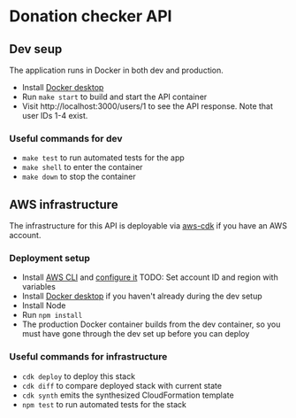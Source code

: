 # Donation checker API


## Dev seup

The application runs in Docker in both dev and production.

* Install [Docker desktop](https://www.docker.com/products/docker-desktop/)
* Run `make start` to build and start the API container
* Visit http://localhost:3000/users/1 to see the API response. Note that user IDs 1-4 exist.

### Useful commands for dev

* `make test`        to run automated tests for the app
* `make shell`       to enter the container
* `make down`        to stop the container


## AWS infrastructure

The infrastructure for this API is deployable via [aws-cdk](https://docs.aws.amazon.com/cdk/v2/guide/getting_started.html) if you have an AWS account. 

### Deployment setup

* Install [AWS CLI](https://docs.aws.amazon.com/cli/latest/userguide/getting-started-install.html) and [configure it](https://docs.aws.amazon.com/cli/latest/userguide/cli-configure-sso.html)
TODO: Set account ID and region with variables
* Install [Docker desktop](https://www.docker.com/products/docker-desktop/) if you haven't already during the dev setup
* Install Node
* Run `npm install`
* The production Docker container builds from the dev container, so you must have gone through the dev set up before you can deploy

### Useful commands for infrastructure

* `cdk deploy`      to deploy this stack
* `cdk diff`        to compare deployed stack with current state
* `cdk synth`       emits the synthesized CloudFormation template
* `npm test`        to run automated tests for the stack 